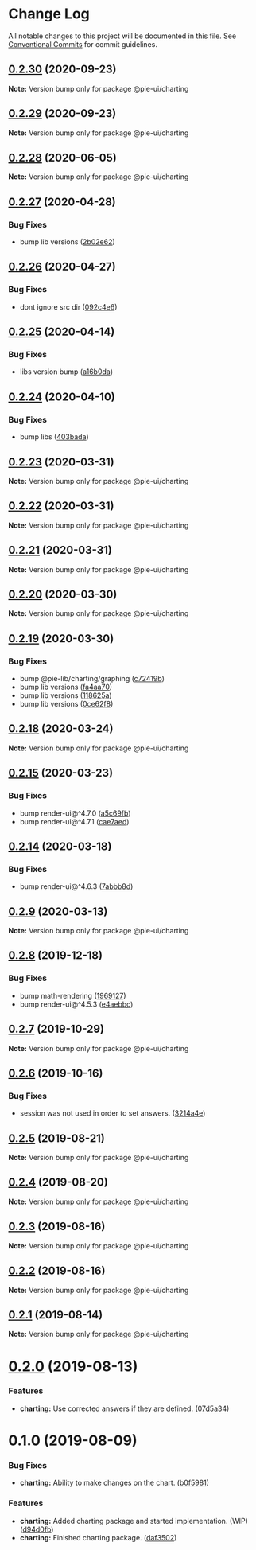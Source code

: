 # Change Log

All notable changes to this project will be documented in this file.
See [Conventional Commits](https://conventionalcommits.org) for commit guidelines.

## [0.2.30](https://github.com/pie-framework/pie-ui/compare/@pie-ui/charting@0.2.29...@pie-ui/charting@0.2.30) (2020-09-23)

**Note:** Version bump only for package @pie-ui/charting





## [0.2.29](https://github.com/pie-framework/pie-ui/compare/@pie-ui/charting@0.2.28...@pie-ui/charting@0.2.29) (2020-09-23)

**Note:** Version bump only for package @pie-ui/charting





## [0.2.28](https://github.com/pie-framework/pie-ui/compare/@pie-ui/charting@0.2.27...@pie-ui/charting@0.2.28) (2020-06-05)

**Note:** Version bump only for package @pie-ui/charting





## [0.2.27](https://github.com/pie-framework/pie-ui/compare/@pie-ui/charting@0.2.26...@pie-ui/charting@0.2.27) (2020-04-28)


### Bug Fixes

* bump lib versions ([2b02e62](https://github.com/pie-framework/pie-ui/commit/2b02e62))





## [0.2.26](https://github.com/pie-framework/pie-ui/compare/@pie-ui/charting@0.2.25...@pie-ui/charting@0.2.26) (2020-04-27)


### Bug Fixes

* dont ignore src dir ([092c4e6](https://github.com/pie-framework/pie-ui/commit/092c4e6))





## [0.2.25](https://github.com/pie-framework/pie-ui/compare/@pie-ui/charting@0.2.24...@pie-ui/charting@0.2.25) (2020-04-14)


### Bug Fixes

* libs version bump ([a16b0da](https://github.com/pie-framework/pie-ui/commit/a16b0da))





## [0.2.24](https://github.com/pie-framework/pie-ui/compare/@pie-ui/charting@0.2.23...@pie-ui/charting@0.2.24) (2020-04-10)


### Bug Fixes

* bump libs ([403bada](https://github.com/pie-framework/pie-ui/commit/403bada))





## [0.2.23](https://github.com/pie-framework/pie-ui/compare/@pie-ui/charting@0.2.22...@pie-ui/charting@0.2.23) (2020-03-31)

**Note:** Version bump only for package @pie-ui/charting





## [0.2.22](https://github.com/pie-framework/pie-ui/compare/@pie-ui/charting@0.2.21...@pie-ui/charting@0.2.22) (2020-03-31)

**Note:** Version bump only for package @pie-ui/charting





## [0.2.21](https://github.com/pie-framework/pie-ui/compare/@pie-ui/charting@0.2.20...@pie-ui/charting@0.2.21) (2020-03-31)

**Note:** Version bump only for package @pie-ui/charting





## [0.2.20](https://github.com/pie-framework/pie-ui/compare/@pie-ui/charting@0.2.19...@pie-ui/charting@0.2.20) (2020-03-30)

**Note:** Version bump only for package @pie-ui/charting





## [0.2.19](https://github.com/pie-framework/pie-ui/compare/@pie-ui/charting@0.2.18...@pie-ui/charting@0.2.19) (2020-03-30)


### Bug Fixes

* bump @pie-lib/charting/graphing ([c72419b](https://github.com/pie-framework/pie-ui/commit/c72419b))
* bump lib versions ([fa4aa70](https://github.com/pie-framework/pie-ui/commit/fa4aa70))
* bump lib versions ([118625a](https://github.com/pie-framework/pie-ui/commit/118625a))
* bump lib versions ([0ce62f8](https://github.com/pie-framework/pie-ui/commit/0ce62f8))





## [0.2.18](https://github.com/pie-framework/pie-ui/compare/@pie-ui/charting@0.2.16...@pie-ui/charting@0.2.18) (2020-03-24)

**Note:** Version bump only for package @pie-ui/charting





## [0.2.15](https://github.com/pie-framework/pie-ui/compare/@pie-ui/charting@0.2.14...@pie-ui/charting@0.2.15) (2020-03-23)


### Bug Fixes

* bump render-ui@^4.7.0 ([a5c69fb](https://github.com/pie-framework/pie-ui/commit/a5c69fb))
* bump render-ui@^4.7.1 ([cae7aed](https://github.com/pie-framework/pie-ui/commit/cae7aed))





## [0.2.14](https://github.com/pie-framework/pie-ui/compare/@pie-ui/charting@0.2.13...@pie-ui/charting@0.2.14) (2020-03-18)


### Bug Fixes

* bump render-ui@^4.6.3 ([7abbb8d](https://github.com/pie-framework/pie-ui/commit/7abbb8d))





## [0.2.9](https://github.com/pie-framework/pie-ui/compare/@pie-ui/charting@0.2.8...@pie-ui/charting@0.2.9) (2020-03-13)

**Note:** Version bump only for package @pie-ui/charting





## [0.2.8](https://github.com/pie-framework/pie-ui/compare/@pie-ui/charting@0.2.7...@pie-ui/charting@0.2.8) (2019-12-18)


### Bug Fixes

* bump math-rendering ([1969127](https://github.com/pie-framework/pie-ui/commit/1969127))
* bump render-ui@^4.5.3 ([e4aebbc](https://github.com/pie-framework/pie-ui/commit/e4aebbc))





## [0.2.7](https://github.com/pie-framework/pie-ui/compare/@pie-ui/charting@0.2.6...@pie-ui/charting@0.2.7) (2019-10-29)

**Note:** Version bump only for package @pie-ui/charting





## [0.2.6](https://github.com/pie-framework/pie-ui/compare/@pie-ui/charting@0.2.5...@pie-ui/charting@0.2.6) (2019-10-16)


### Bug Fixes

* session was not used in order to set answers. ([3214a4e](https://github.com/pie-framework/pie-ui/commit/3214a4e))





## [0.2.5](https://github.com/pie-framework/pie-ui/compare/@pie-ui/charting@0.2.4...@pie-ui/charting@0.2.5) (2019-08-21)

**Note:** Version bump only for package @pie-ui/charting





## [0.2.4](https://github.com/pie-framework/pie-ui/compare/@pie-ui/charting@0.2.3...@pie-ui/charting@0.2.4) (2019-08-20)

**Note:** Version bump only for package @pie-ui/charting





## [0.2.3](https://github.com/pie-framework/pie-ui/compare/@pie-ui/charting@0.2.2...@pie-ui/charting@0.2.3) (2019-08-16)

**Note:** Version bump only for package @pie-ui/charting





## [0.2.2](https://github.com/pie-framework/pie-ui/compare/@pie-ui/charting@0.2.1...@pie-ui/charting@0.2.2) (2019-08-16)

**Note:** Version bump only for package @pie-ui/charting





## [0.2.1](https://github.com/pie-framework/pie-ui/compare/@pie-ui/charting@0.2.0...@pie-ui/charting@0.2.1) (2019-08-14)

**Note:** Version bump only for package @pie-ui/charting





# [0.2.0](https://github.com/pie-framework/pie-ui/compare/@pie-ui/charting@0.1.0...@pie-ui/charting@0.2.0) (2019-08-13)


### Features

* **charting:** Use corrected answers if they are defined. ([07d5a34](https://github.com/pie-framework/pie-ui/commit/07d5a34))





# 0.1.0 (2019-08-09)


### Bug Fixes

* **charting:** Ability to make changes on the chart. ([b0f5981](https://github.com/pie-framework/pie-ui/commit/b0f5981))


### Features

* **charting:** Added charting package and started implementation. (WIP) ([d94d0fb](https://github.com/pie-framework/pie-ui/commit/d94d0fb))
* **charting:** Finished charting package. ([daf3502](https://github.com/pie-framework/pie-ui/commit/daf3502))
